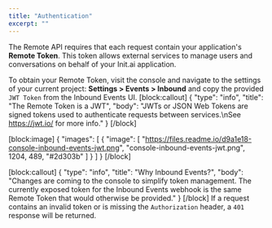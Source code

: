 ```yaml
---
title: "Authentication"
excerpt: ""
---
```

The Remote API requires that each request contain your application's **Remote Token**. This token allows external services to manage users and conversations on behalf of your Init.ai application.

To obtain your Remote Token, visit the console and navigate to the settings of your current project: **Settings > Events > Inbound**  and copy the provided `JWT Token` from the Inbound Events UI.
[block:callout]
{
  "type": "info",
  "title": "The Remote Token is a JWT",
  "body": "JWTs or JSON Web Tokens are signed tokens used to authenticate requests between services.\nSee https://jwt.io/ for more info."
}
[/block]

[block:image]
{
  "images": [
    {
      "image": [
        "https://files.readme.io/d9a1e18-console-inbound-events-jwt.png",
        "console-inbound-events-jwt.png",
        1204,
        489,
        "#2d303b"
      ]
    }
  ]
}
[/block]

[block:callout]
{
  "type": "info",
  "title": "Why Inbound Events?",
  "body": "Changes are coming to the console to simplify token management. The currently exposed token for the Inbound Events webhook is the same Remote Token that would otherwise be provided."
}
[/block]
If a request contains an invalid token or is missing the `Authorization` header, a `401` response will be returned.